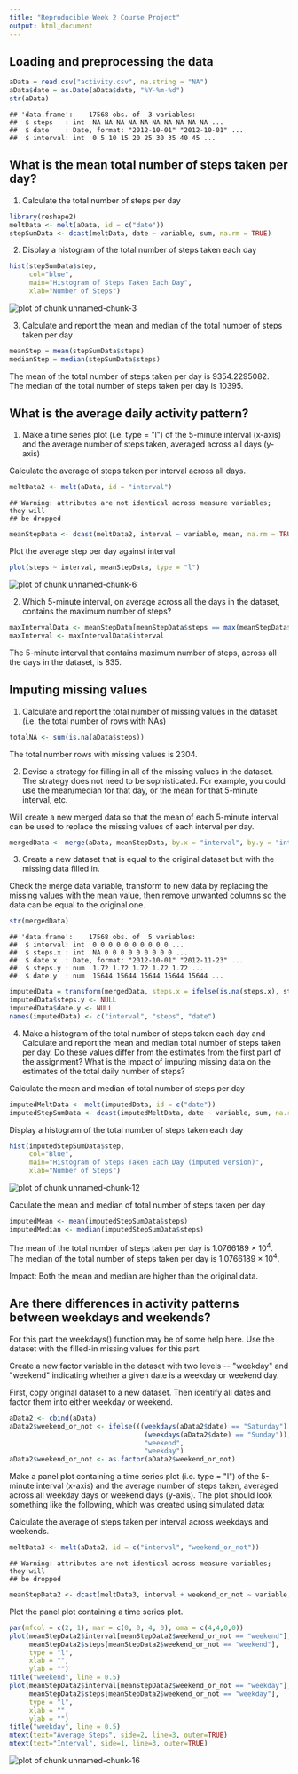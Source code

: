 ```yaml
---
title: "Reproducible Week 2 Course Project"
output: html_document
---
```


## Loading and preprocessing the data


```r
aData = read.csv("activity.csv", na.string = "NA")
aData$date = as.Date(aData$date, "%Y-%m-%d")
str(aData)
```

```
## 'data.frame':	17568 obs. of  3 variables:
##  $ steps   : int  NA NA NA NA NA NA NA NA NA NA ...
##  $ date    : Date, format: "2012-10-01" "2012-10-01" ...
##  $ interval: int  0 5 10 15 20 25 30 35 40 45 ...
```

## What is the mean total number of steps taken per day?

1. Calculate the total number of steps per day


```r
library(reshape2)
meltData <- melt(aData, id = c("date"))
stepSumData <- dcast(meltData, date ~ variable, sum, na.rm = TRUE)
```

2. Display a histogram of the total number of steps taken each day


```r
hist(stepSumData$step,
     col="blue", 
     main="Histogram of Steps Taken Each Day", 
     xlab="Number of Steps")
```

![plot of chunk unnamed-chunk-3](figure/unnamed-chunk-3-1.png)

3. Calculate and report the mean and median of the total number of steps taken per day


```r
meanStep = mean(stepSumData$steps)
medianStep = median(stepSumData$steps)
```

The mean of the total number of steps taken per day is 9354.2295082.  
The median of the total number of steps taken per day is 10395.

## What is the average daily activity pattern?

1. Make a time series plot (i.e. type = "l") of the 5-minute interval (x-axis) and the average number of steps taken, averaged across all days (y-axis)

Calculate the average of steps taken per interval across all days.


```r
meltData2 <- melt(aData, id = "interval")
```

```
## Warning: attributes are not identical across measure variables; they will
## be dropped
```

```r
meanStepData <- dcast(meltData2, interval ~ variable, mean, na.rm = TRUE)
```

Plot the average step per day against interval


```r
plot(steps ~ interval, meanStepData, type = "l")
```

![plot of chunk unnamed-chunk-6](figure/unnamed-chunk-6-1.png)

2. Which 5-minute interval, on average across all the days in the dataset, contains the maximum number of steps?


```r
maxIntervalData <- meanStepData[meanStepData$steps == max(meanStepData$steps),]
maxInterval <- maxIntervalData$interval
```

The 5-minute interval that contains maximum number of steps, across all the days in the dataset, is 835.

## Imputing missing values

1. Calculate and report the total number of missing values in the dataset (i.e. the total number of rows with NAs)


```r
totalNA <- sum(is.na(aData$steps))
```

The total number rows with missing values is 2304.

2. Devise a strategy for filling in all of the missing values in the dataset. The strategy does not need to be sophisticated. For example, you could use the mean/median for that day, or the mean for that 5-minute interval, etc.

Will create a new merged data so that the mean of each 5-minute interval can be used to replace the missing values of each interval per day.


```r
mergedData <- merge(aData, meanStepData, by.x = "interval", by.y = "interval")
```

3. Create a new dataset that is equal to the original dataset but with the missing data filled in.

Check the merge data variable, transform to new data by replacing the missing values with the mean value, then remove unwanted columns so the data can be equal to the original one.


```r
str(mergedData)
```

```
## 'data.frame':	17568 obs. of  5 variables:
##  $ interval: int  0 0 0 0 0 0 0 0 0 0 ...
##  $ steps.x : int  NA 0 0 0 0 0 0 0 0 0 ...
##  $ date.x  : Date, format: "2012-10-01" "2012-11-23" ...
##  $ steps.y : num  1.72 1.72 1.72 1.72 1.72 ...
##  $ date.y  : num  15644 15644 15644 15644 15644 ...
```

```r
imputedData = transform(mergedData, steps.x = ifelse(is.na(steps.x), steps.y, steps.x))
imputedData$steps.y <- NULL
imputedData$date.y <- NULL
names(imputedData) <- c("interval", "steps", "date")
```

4. Make a histogram of the total number of steps taken each day and Calculate and report the mean and median total number of steps taken per day. Do these values differ from the estimates from the first part of the assignment? What is the impact of imputing missing data on the estimates of the total daily number of steps?

Calculate the mean and median of total number of steps per day


```r
imputedMeltData <- melt(imputedData, id = c("date"))
imputedStepSumData <- dcast(imputedMeltData, date ~ variable, sum, na.rm = TRUE)
```

Display a histogram of the total number of steps taken each day


```r
hist(imputedStepSumData$step,
     col="Blue", 
     main="Histogram of Steps Taken Each Day (imputed version)", 
     xlab="Number of Steps")
```

![plot of chunk unnamed-chunk-12](figure/unnamed-chunk-12-1.png)

Caculate the mean and median of total number of steps taken per day


```r
imputedMean <- mean(imputedStepSumData$steps)
imputedMedian <- median(imputedStepSumData$steps)
```

The mean of the total number of steps taken per day is 1.0766189 &times; 10<sup>4</sup>.  
The median of the total number of steps taken per day is 1.0766189 &times; 10<sup>4</sup>.
  
Impact: Both the mean and median are higher than the original data.  

## Are there differences in activity patterns between weekdays and weekends?

For this part the weekdays() function may be of some help here. Use the dataset with the filled-in missing values for this part.

Create a new factor variable in the dataset with two levels -- "weekday" and "weekend" indicating whether a given date is a weekday or weekend day.

First, copy original dataset to a new dataset. Then identify all dates and factor them into either weekday or weekend.


```r
aData2 <- cbind(aData)
aData2$weekend_or_not <- ifelse(((weekdays(aData2$date) == "Saturday") |   
                                  (weekdays(aData2$date) == "Sunday")),
                                  "weekend",
                                  "weekday")
aData2$weekend_or_not <- as.factor(aData2$weekend_or_not)
```

Make a panel plot containing a time series plot (i.e. type = "l") of the 5-minute interval (x-axis) and the average number of steps taken, averaged across all weekday days or weekend days (y-axis). The plot should look something like the following, which was created using simulated data:

Calculate the average of steps taken per interval across weekdays and weekends.


```r
meltData3 <- melt(aData2, id = c("interval", "weekend_or_not"))
```

```
## Warning: attributes are not identical across measure variables; they will
## be dropped
```

```r
meanStepData2 <- dcast(meltData3, interval + weekend_or_not ~ variable, mean, na.rm = TRUE)
```

Plot the panel plot containing a time series plot.


```r
par(mfcol = c(2, 1), mar = c(0, 0, 4, 0), oma = c(4,4,0,0))
plot(meanStepData2$interval[meanStepData2$weekend_or_not == "weekend"],
     meanStepData2$steps[meanStepData2$weekend_or_not == "weekend"],
     type = "l",
     xlab = "",
     ylab = "")
title("weekend", line = 0.5)
plot(meanStepData2$interval[meanStepData2$weekend_or_not == "weekday"],
     meanStepData2$steps[meanStepData2$weekend_or_not == "weekday"],
     type = "l",
     xlab = "",
     ylab = "")
title("weekday", line = 0.5)
mtext(text="Average Steps", side=2, line=3, outer=TRUE)
mtext(text="Interval", side=1, line=3, outer=TRUE)
```

![plot of chunk unnamed-chunk-16](figure/unnamed-chunk-16-1.png)
